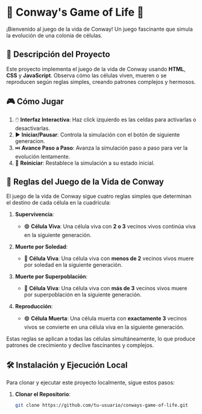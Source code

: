 # 🌟 Conway's Game of Life 🌟

¡Bienvenido al juego de la vida de Conway! Un juego fascinante que simula la evolución de una colonia de células.

## 🚀 Descripción del Proyecto

Este proyecto implementa el juego de la vida de Conway usando **HTML**, **CSS** y **JavaScript**. Observa cómo las células viven, mueren o se reproducen según reglas simples, creando patrones complejos y hermosos.

## 🎮 Cómo Jugar

1. 🖱️ **Interfaz Interactiva**: Haz click izquierdo es las celdas para activarlas o desactivarlas.
2. ▶️ **Iniciar/Pausar**: Controla la simulación con el botón de siguiente generacion.
3. ⏭️ **Avance Paso a Paso**: Avanza la simulación paso a paso para ver la evolución lentamente.
4. 🔄 **Reiniciar**: Restablece la simulación a su estado inicial.

## 📜 Reglas del Juego de la Vida de Conway

El juego de la vida de Conway sigue cuatro reglas simples que determinan el destino de cada célula en la cuadrícula:

1. **Supervivencia**:
   - 🟢 **Célula Viva**: Una célula viva con **2 o 3** vecinos vivos continúa viva en la siguiente generación.

2. **Muerte por Soledad**:
   - 🔴 **Célula Viva**: Una célula viva con **menos de 2** vecinos vivos muere por soledad en la siguiente generación.

3. **Muerte por Superpoblación**:
   - 🔴 **Célula Viva**: Una célula viva con **más de 3** vecinos vivos muere por superpoblación en la siguiente generación.

4. **Reproducción**:
   - 🟢 **Célula Muerta**: Una célula muerta con **exactamente 3** vecinos vivos se convierte en una célula viva en la siguiente generación.

Estas reglas se aplican a todas las células simultáneamente, lo que produce patrones de crecimiento y declive fascinantes y complejos.

## 🛠️ Instalación y Ejecución Local

Para clonar y ejecutar este proyecto localmente, sigue estos pasos:

1. **Clonar el Repositorio**:
   ```bash
   git clone https://github.com/tu-usuario/conways-game-of-life.git
